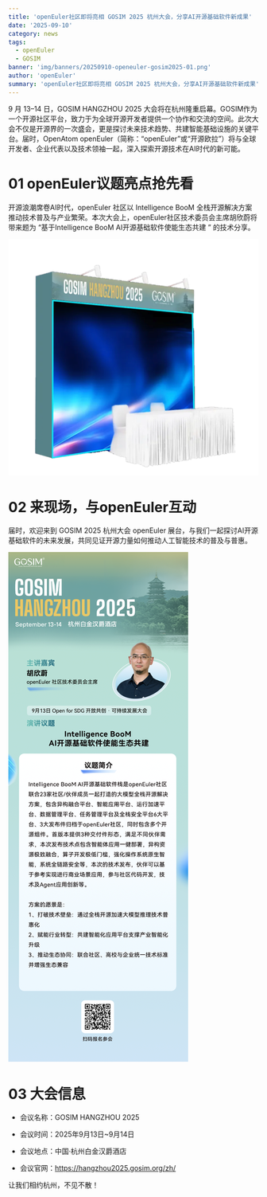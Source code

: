 ```yaml
---
title: 'openEuler社区即将亮相 GOSIM 2025 杭州大会，分享AI开源基础软件新成果'
date: '2025-09-10'
category: news
tags:
  - openEuler
  - GOSIM
banner: 'img/banners/20250910-openeuler-gosim2025-01.png'
author: 'openEuler'
summary: 'openEuler社区即将亮相 GOSIM 2025 杭州大会，分享AI开源基础软件新成果'
---
```


9 月 13–14 日，GOSIM HANGZHOU 2025 大会将在杭州隆重启幕。GOSIM作为一个开源社区平台，致力于为全球开源开发者提供一个协作和交流的空间。此次大会不仅是开源界的一次盛会，更是探讨未来技术趋势、共建智能基础设施的关键平台。届时，OpenAtom openEuler（简称：“openEuler”或“开源欧拉”）将与全球开发者、企业代表以及技术领袖一起，深入探索开源技术在AI时代的新可能。

# 01 openEuler议题亮点抢先看

开源浪潮席卷AI时代，openEuler 社区以 Intelligence BooM 全栈开源解决方案推动技术普及与产业繁荣。本次大会上，openEuler社区技术委员会主席胡欣蔚将带来题为 “基于Intelligence BooM AI开源基础软件使能生态共建 ” 的技术分享。

![图片](./media/20250910-openeuler-gosim2025-01.png)

# 02 来现场，与openEuler互动

届时，欢迎来到 GOSIM 2025 杭州大会 openEuler 展台，与我们一起探讨AI开源基础软件的未来发展，共同见证开源力量如何推动人工智能技术的普及与普惠。

![图片](./media/20250910-openeuler-gosim2025-02.png)

# 03 大会信息

- 会议名称：GOSIM HANGZHOU 2025

- 会议时间：2025年9月13日~9月14日

- 会议地点：中国·杭州白金汉爵酒店

- 会议官网：https://hangzhou2025.gosim.org/zh/

让我们相约杭州，不见不散！
